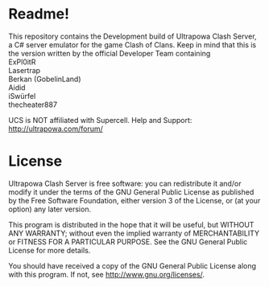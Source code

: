 # Readme!

This repository contains the Development build of Ultrapowa Clash Server, a C# server emulator for the game Clash of Clans. 
Keep in mind that this is the version written by the official Developer Team containing									
ExPl0itR																
Lasertrap																
Berkan (GobelinLand)															
Aidid																	
iSwürfel																
thecheater887

UCS is NOT affiliated with Supercell.
Help and Support: http://ultrapowa.com/forum/

# License

Ultrapowa Clash Server is free software: you can redistribute it and/or modify
it under the terms of the GNU General Public License as published by
the Free Software Foundation, either version 3 of the License, or
(at your option) any later version.

This program is distributed in the hope that it will be useful,
but WITHOUT ANY WARRANTY; without even the implied warranty of
MERCHANTABILITY or FITNESS FOR A PARTICULAR PURPOSE.  See the
GNU General Public License for more details.

You should have received a copy of the GNU General Public License
along with this program.  If not, see <http://www.gnu.org/licenses/>.
	
